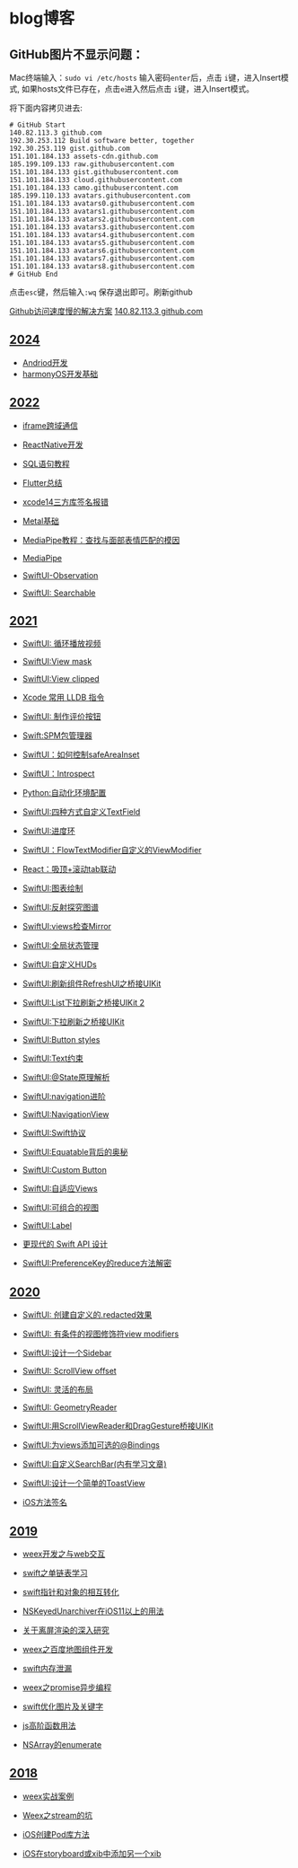 # blog博客

## GitHub图片不显示问题：

Mac终端输入：`sudo vi /etc/hosts`
输入密码`enter`后，点击 `i`键，进入Insert模式,
如果hosts文件已存在，点击`e`进入然后点击 `i`键，进入Insert模式。

将下面内容拷贝进去:
```
# GitHub Start
140.82.113.3 github.com
192.30.253.112 Build software better, together
192.30.253.119 gist.github.com
151.101.184.133 assets-cdn.github.com
185.199.109.133 raw.githubusercontent.com
151.101.184.133 gist.githubusercontent.com
151.101.184.133 cloud.githubusercontent.com
151.101.184.133 camo.githubusercontent.com
185.199.110.133 avatars.githubusercontent.com
151.101.184.133 avatars0.githubusercontent.com
151.101.184.133 avatars1.githubusercontent.com
151.101.184.133 avatars2.githubusercontent.com
151.101.184.133 avatars3.githubusercontent.com
151.101.184.133 avatars4.githubusercontent.com
151.101.184.133 avatars5.githubusercontent.com
151.101.184.133 avatars6.githubusercontent.com
151.101.184.133 avatars7.githubusercontent.com
151.101.184.133 avatars8.githubusercontent.com
# GitHub End
```
点击`esc`键，然后输入`:wq` 保存退出即可。刷新github

[Github访问速度慢的解决方案](https://mp.weixin.qq.com/s?__biz=MjM5MDA2MTI1MA==&mid=2649126312&idx=2&sn=ce2722fb69b52283ff3ccc3502a2a7b3&chksm=be585205892fdb13f1768fbca09107b2557276c29213b2ff3da7b747103eb702c3d3d2b0131e&scene=27)
[140.82.113.3 github.com](https://www.ipaddress.com/site/github.com)

<!--- 
有关网站
swiftUI: https://www.fivestars.blog/
			https://trailingclosure.com/
			https://www.appcoda.com/tag/swiftui/
			https://swiftwithmajid.com/
			https://www.mozzafiller.com/
			https://daddycoding.com/
			https://schwiftyui.com/
swift: https://www.hackingwithswift.com/articles
--->

<!--- 音视频编解码：http://www.javashuo.com/article/p-dcvdlqxp-dq.html  ---->
<!--- 视频播放框架：https://mp.weixin.qq.com/s/duLk1mNLdcqRlfzpnh2LEA --->
<!-- 
iOS VoIP电话: https://blog.csdn.net/weixin_38912070/article/details/93856988 
-->

## [2024](https://github.com/zhuzhuxingtianxia/GitBlog/tree/master/2024)

* [Andriod开发]()
* [harmonyOS开发基础](https://github.com/zhuzhuxingtianxia/GitBlog/blob/master/2024/harmonyOS%E5%9F%BA%E7%A1%80%E5%BC%80%E5%8F%91/harmonyOS%E5%9F%BA%E7%A1%80%E5%BC%80%E5%8F%91.md)

## [2022](https://github.com/zhuzhuxingtianxia/GitBlog/tree/master/2022)
<!--* [iOS面试题](https://github.com/zhuzhuxingtianxia/GitBlog/tree/master/iOS%E9%9D%A2%E8%AF%95%E9%A2%98)-->

* [iframe跨域通信]()

* [ReactNative开发]()

* [SQL语句教程]()

<!--* [Shell基础]()-->

* [Flutter总结](https://github.com/zhuzhuxingtianxia/GitBlog/blob/master/2022/Flutter%E6%80%BB%E7%BB%93/flutter.md)

* [xcode14三方库签名报错](https://github.com/zhuzhuxingtianxia/GitBlog/blob/master/2022/xcode14%E4%B8%89%E6%96%B9%E5%BA%93%E7%AD%BE%E5%90%8D%E6%8A%A5%E9%94%99/xcode14%E4%B8%89%E6%96%B9%E5%BA%93%E7%AD%BE%E5%90%8D%E6%8A%A5%E9%94%99.md)

* [Metal基础](https://github.com/zhuzhuxingtianxia/GitBlog/blob/master/2022/Metal%E5%9F%BA%E7%A1%80/Metal%E5%9F%BA%E7%A1%80.md)

* [MediaPipe教程：查找与面部表情匹配的模因]()

* [MediaPipe]()

* [SwiftUI-Observation]()

* [SwiftUI: Searchable](https://github.com/zhuzhuxingtianxia/GitBlog/blob/master/2022/SwiftUI-Searchable/SwiftUI-Searchable.md)

## [2021](https://github.com/zhuzhuxingtianxia/GitBlog/tree/master/2021)

* [SwiftUI: 循环播放视频](https://github.com/zhuzhuxingtianxia/GitBlog/blob/master/2021/SwiftUI-LoopPlayingVideos/SwiftUI-LoopPlayingVideos.md)

* [SwiftUI:View mask](https://github.com/zhuzhuxingtianxia/GitBlog/blob/master/2021/SwiftUI-View%20mask/SwiftUI-View%20mask.md)

* [SwiftUI:View clipped](https://github.com/zhuzhuxingtianxia/GitBlog/blob/master/2021/SwiftUI-View%20clipped/SwiftUI-View%20clipped.md)

* [Xcode 常用 LLDB 指令](https://github.com/zhuzhuxingtianxia/GitBlog/blob/master/2021/Xcode%20%E5%B8%B8%E7%94%A8%20LLDB%20%E6%8C%87%E4%BB%A4/Xcode%20%E5%B8%B8%E7%94%A8%20LLDB%20%E6%8C%87%E4%BB%A4.md)

* [SwiftUI: 制作评价按钮](https://github.com/zhuzhuxingtianxia/GitBlog/blob/master/2021/SwiftUI-%E5%88%B6%E4%BD%9C%E8%AF%84%E4%BB%B7%E6%8C%89%E9%92%AE/SwiftUI-%E5%88%B6%E4%BD%9C%E8%AF%84%E4%BB%B7%E6%8C%89%E9%92%AE.md)

* [Swift:SPM包管理器](https://github.com/zhuzhuxingtianxia/GitBlog/blob/master/2021/Swift-SPM%E5%8C%85%E7%AE%A1%E7%90%86%E5%99%A8/Swift-SPM%E5%8C%85%E7%AE%A1%E7%90%86%E5%99%A8.md)

* [SwiftUI：如何控制safeAreaInset](https://github.com/zhuzhuxingtianxia/GitBlog/blob/master/2021/SwiftUI-%E5%A6%82%E4%BD%95%E6%8E%A7%E5%88%B6safeAreaInset/SwiftUI-%E5%A6%82%E4%BD%95%E6%8E%A7%E5%88%B6safeAreaInset.md)

* [SwiftUI：Introspect](https://github.com/zhuzhuxingtianxia/GitBlog/blob/master/2021/SwiftUI-Introspect/SwiftUI-Introspect.md)

* [Python:自动化环境配置](https://github.com/zhuzhuxingtianxia/GitBlog/blob/master/2021/Python-%E8%87%AA%E5%8A%A8%E5%8C%96%E7%8E%AF%E5%A2%83%E9%85%8D%E7%BD%AE/Python-%E8%87%AA%E5%8A%A8%E5%8C%96%E7%8E%AF%E5%A2%83%E9%85%8D%E7%BD%AE.md)

* [SwiftUI:四种方式自定义TextField](https://github.com/zhuzhuxingtianxia/GitBlog/blob/master/2021/SwiftUI-%E5%9B%9B%E7%A7%8D%E6%96%B9%E5%BC%8F%E8%87%AA%E5%AE%9A%E4%B9%89TextField/SwiftUI-%E5%9B%9B%E7%A7%8D%E6%96%B9%E5%BC%8F%E8%87%AA%E5%AE%9A%E4%B9%89TextField.md)

* [SwiftUI:进度环](https://github.com/zhuzhuxingtianxia/GitBlog/blob/master/2021/SwiftUI-%E8%BF%9B%E5%BA%A6%E7%8E%AF/SwiftUI-%E8%BF%9B%E5%BA%A6%E7%8E%AF.md)

* [SwiftUI：FlowTextModifier自定义的ViewModifier](https://github.com/zhuzhuxingtianxia/GitBlog/blob/master/2021/SwiftUI-FlowTextModifier%E8%87%AA%E5%AE%9A%E4%B9%89%E7%9A%84ViewModifier/SwiftUI-FlowTextModifier%E8%87%AA%E5%AE%9A%E4%B9%89%E7%9A%84ViewModifier.md)

* [React：吸顶+滚动tab联动](https://github.com/zhuzhuxingtianxia/GitBlog/blob/master/2021/Reat-%E5%90%B8%E9%A1%B6%2B%E6%BB%9A%E5%8A%A8tab%E8%81%94%E5%8A%A8/React-%E5%90%B8%E9%A1%B6%2B%E6%BB%9A%E5%8A%A8tab%E8%81%94%E5%8A%A8.md)

* [SwiftUI:图表绘制](https://github.com/zhuzhuxingtianxia/GitBlog/blob/master/2021/SwiftUI-%E5%9B%BE%E8%A1%A8%E7%BB%98%E5%88%B6/SwiftUI-%E5%9B%BE%E8%A1%A8%E7%BB%98%E5%88%B6.md)

* [SwiftUI:反射探究图谱](https://github.com/zhuzhuxingtianxia/GitBlog/blob/master/2021/SwiftUI-%E5%8F%8D%E5%B0%84%E6%8E%A2%E7%A9%B6%E5%9B%BE%E8%B0%B1/SwiftUI-%E5%8F%8D%E5%B0%84%E6%8E%A2%E7%A9%B6%E5%9B%BE%E8%B0%B1.md)

* [SwiftUI:views检查Mirror](https://github.com/zhuzhuxingtianxia/GitBlog/blob/master/2021/SwiftUI-views%E6%A3%80%E6%9F%A5Mirror/SwiftUI-views%E6%A3%80%E6%9F%A5Mirror.md)

* [SwiftUI:全局状态管理](https://github.com/zhuzhuxingtianxia/GitBlog/blob/master/2021/SwiftUI-%E5%85%A8%E5%B1%80%E7%8A%B6%E6%80%81%E7%AE%A1%E7%90%86/SwiftUI-%E5%85%A8%E5%B1%80%E7%8A%B6%E6%80%81%E7%AE%A1%E7%90%86.md)

* [SwiftUI:自定义HUDs](https://github.com/zhuzhuxingtianxia/GitBlog/blob/master/2021/SwiftUI-%E8%87%AA%E5%AE%9A%E4%B9%89HUDs/SwiftUI-%E8%87%AA%E5%AE%9A%E4%B9%89HUDs.md)

* [SwiftUI:刷新组件RefreshUI之桥接UIKit](https://github.com/zhuzhuxingtianxia/GitBlog/blob/master/2021/SwiftUI-RefreshUI/SwiftUI-RefreshUI.md)

* [SwiftUI:List下拉刷新之桥接UIKit 2](https://github.com/zhuzhuxingtianxia/GitBlog/blob/master/2021/SwiftUI-%E4%B8%8B%E6%8B%89%E5%88%B7%E6%96%B0%E4%B9%8B%E6%A1%A5%E6%8E%A5UIKit%202/SwiftUI-%E4%B8%8B%E6%8B%89%E5%88%B7%E6%96%B0%E4%B9%8B%E6%A1%A5%E6%8E%A5UIKit%202.md)

* [SwiftUI:下拉刷新之桥接UIKit](https://github.com/zhuzhuxingtianxia/GitBlog/blob/master/2021/SwiftUI-%E4%B8%8B%E6%8B%89%E5%88%B7%E6%96%B0%E4%B9%8B%E6%A1%A5%E6%8E%A5UIKit/SwiftUI-%E4%B8%8B%E6%8B%89%E5%88%B7%E6%96%B0%E4%B9%8B%E6%A1%A5%E6%8E%A5UIKit.md)

* [SwiftUI:Button styles](https://github.com/zhuzhuxingtianxia/GitBlog/blob/master/2021/SwiftUI-Button%20styles/SwiftUI-Button%20styles.md)

* [SwiftUI:Text约束](https://github.com/zhuzhuxingtianxia/GitBlog/blob/master/2021/SwiftUI-Text%E7%BA%A6%E6%9D%9F/SwiftUI-Text%E7%BA%A6%E6%9D%9F.md)

* [SwiftUI:@State原理解析](https://github.com/zhuzhuxingtianxia/GitBlog/blob/master/2021/SwiftUI-%40State%E5%8E%9F%E7%90%86%E8%A7%A3%E6%9E%90/SwiftUI-%40State%E5%8E%9F%E7%90%86%E8%A7%A3%E6%9E%90.md)

* [SwiftUI:navigation进阶](https://github.com/zhuzhuxingtianxia/GitBlog/blob/master/2021/SwiftUI-navigation%E8%BF%9B%E9%98%B6/SwiftUI-navigation%E8%BF%9B%E9%98%B6.md)

* [SwiftUI:NavigationView](./2021/SwiftUI-NavigationView/SwiftUI-NavigationView.md)
* [SwiftUI:Swift协议](./2021/SwiftUI-Swift%E5%8D%8F%E8%AE%AE/SwiftUI-Swift%E5%8D%8F%E8%AE%AE.md)

* [SwiftUI:Equatable背后的奥秘](./2021/SwiftUI-Equatable%E8%83%8C%E5%90%8E%E7%9A%84%E5%A5%A5%E7%A7%98/SwiftUI-Equatable%E8%83%8C%E5%90%8E%E7%9A%84%E5%A5%A5%E7%A7%98.md)

* [SwiftUI:Custom Button](./2021/SwiftUI-Custom%20Button/SwiftUI-Custom%20Button.md)

* [SwiftUI:自适应Views](./2021/SwiftUI-%E8%87%AA%E9%80%82%E5%BA%94Views/SwiftUI-%E8%87%AA%E9%80%82%E5%BA%94Views.md)

* [SwiftUI:可组合的视图](./2021/SwiftUI-%E5%8F%AF%E7%BB%84%E5%90%88%E7%9A%84%E8%A7%86%E5%9B%BE/SwiftUI-%E5%8F%AF%E7%BB%84%E5%90%88%E7%9A%84%E8%A7%86%E5%9B%BE.md)

* [SwiftUI:Label](https://github.com/zhuzhuxingtianxia/GitBlog/blob/master/2021/SwiftUI-Label/SwiftUI-Label.md)

* [更现代的 Swift API 设计](./2021/%E6%9B%B4%E7%8E%B0%E4%BB%A3%E7%9A%84%20Swift%20API%20%E8%AE%BE%E8%AE%A1/%E6%9B%B4%E7%8E%B0%E4%BB%A3%E7%9A%84%20Swift%20API%20%E8%AE%BE%E8%AE%A1.md)

* [SwiftUI:PreferenceKey的reduce方法解密](./2021/SwiftUI-PreferenceKey%E7%9A%84reduce%E6%96%B9%E6%B3%95%E8%A7%A3%E5%AF%86/SwiftUI-PreferenceKey%E7%9A%84reduce%E6%96%B9%E6%B3%95%E8%A7%A3%E5%AF%86.md)


## [2020](https://github.com/zhuzhuxingtianxia/GitBlog/tree/master/2020)

* [SwiftUI: 创建自定义的.redacted效果](https://github.com/zhuzhuxingtianxia/GitBlog/blob/master/2020/SwiftUI-%E5%88%9B%E5%BB%BA%E8%87%AA%E5%AE%9A%E4%B9%89%E7%9A%84.redacted%E6%95%88%E6%9E%9C/SwiftUI-%E5%88%9B%E5%BB%BA%E8%87%AA%E5%AE%9A%E4%B9%89%E7%9A%84.redacted%E6%95%88%E6%9E%9C.md)

* [SwiftUI: 有条件的视图修饰符view modifiers](https://github.com/zhuzhuxingtianxia/GitBlog/blob/master/2020/SwiftUI-%E6%9C%89%E6%9D%A1%E4%BB%B6%E7%9A%84%E8%A7%86%E5%9B%BE%E4%BF%AE%E9%A5%B0%E7%AC%A6view%20modifiers/SwiftUI-%E6%9C%89%E6%9D%A1%E4%BB%B6%E7%9A%84%E8%A7%86%E5%9B%BE%E4%BF%AE%E9%A5%B0%E7%AC%A6view%20modifiers.md)

* [SwiftUI:设计一个Sidebar](https://github.com/zhuzhuxingtianxia/GitBlog/blob/master/2020/SwiftUI-%E8%AE%BE%E8%AE%A1%E4%B8%80%E4%B8%AASidebar/SwiftUI-%E8%AE%BE%E8%AE%A1%E4%B8%80%E4%B8%AASidebar.md)

* [SwiftUI: ScrollView offset](https://github.com/zhuzhuxingtianxia/GitBlog/blob/master/2020/SwiftUI-ScrollView%20offset/SwiftUI-ScrollView%20offset.md)

* [SwiftUI: 灵活的布局](https://github.com/zhuzhuxingtianxia/GitBlog/blob/master/2020/SwiftUI-%E7%81%B5%E6%B4%BB%E7%9A%84%E5%B8%83%E5%B1%80/SwiftUI-%E7%81%B5%E6%B4%BB%E7%9A%84%E5%B8%83%E5%B1%80.md)

* [SwiftUI: GeometryReader](https://github.com/zhuzhuxingtianxia/GitBlog/blob/master/2020/SwiftUI-GeometryReader/SwiftUI-GeometryReader.md)

* [SwiftUI:用ScrollViewReader和DragGesture桥接UIKit](https://github.com/zhuzhuxingtianxia/GitBlog/blob/master/2020/SwiftUI-%E7%94%A8ScrollViewReader%E5%92%8CDragGesture%E6%A1%A5%E6%8E%A5UIKit/SwiftUI-%E7%94%A8ScrollViewReader%E5%92%8CDragGesture%E6%A1%A5%E6%8E%A5UIKit.md)

* [SwiftUI:为views添加可选的@Bindings](https://github.com/zhuzhuxingtianxia/GitBlog/blob/master/2020/SwiftUI-%E4%B8%BAviews%E6%B7%BB%E5%8A%A0%E5%8F%AF%E9%80%89%E7%9A%84%40Bindings/SwiftUI-%E4%B8%BAviews%E6%B7%BB%E5%8A%A0%E5%8F%AF%E9%80%89%E7%9A%84%40Bindings.md)

* [SwiftUI:自定义SearchBar(内有学习文章)](https://github.com/zhuzhuxingtianxia/GitBlog/blob/master/2020/SwiftUI-%E8%87%AA%E5%AE%9A%E4%B9%89SearchBar/SwiftUI-%E8%87%AA%E5%AE%9A%E4%B9%89SearchBar.md)

* [SwiftUI:设计一个简单的ToastView](https://github.com/zhuzhuxingtianxia/GitBlog/blob/master/2020/SwiftUI-%E8%AE%BE%E8%AE%A1%E4%B8%80%E4%B8%AA%E7%AE%80%E5%8D%95%E7%9A%84ToastView/SwiftUI-%E8%AE%BE%E8%AE%A1%E4%B8%80%E4%B8%AA%E7%AE%80%E5%8D%95%E7%9A%84ToastView.md)

* [iOS方法签名](https://github.com/zhuzhuxingtianxia/GitBlog/blob/master/2020/iOS%E6%96%B9%E6%B3%95%E7%AD%BE%E5%90%8D/iOS%E6%96%B9%E6%B3%95%E7%AD%BE%E5%90%8D.md)

## [2019](https://github.com/zhuzhuxingtianxia/GitBlog/tree/master/2019)

* [weex开发之与web交互](https://github.com/zhuzhuxingtianxia/GitBlog/blob/master/2019/weex%E5%BC%80%E5%8F%91%E4%B9%8B%E4%B8%8Eweb%E4%BA%A4%E4%BA%92/weex%E5%BC%80%E5%8F%91%E4%B9%8B%E4%B8%8Eweb%E4%BA%A4%E4%BA%92.md)

* [swift之单链表学习](https://github.com/zhuzhuxingtianxia/GitBlog/blob/master/2019/swift%E4%B9%8B%E5%8D%95%E9%93%BE%E8%A1%A8%E5%AD%A6%E4%B9%A0/swift%E4%B9%8B%E5%8D%95%E9%93%BE%E8%A1%A8%E5%AD%A6%E4%B9%A0.md)

* [swift指针和对象的相互转化](https://github.com/zhuzhuxingtianxia/GitBlog/blob/master/2019/swift%E6%8C%87%E9%92%88%E5%92%8C%E5%AF%B9%E8%B1%A1%E7%9A%84%E7%9B%B8%E4%BA%92%E8%BD%AC%E5%8C%96/swift%E6%8C%87%E9%92%88%E5%92%8C%E5%AF%B9%E8%B1%A1%E7%9A%84%E7%9B%B8%E4%BA%92%E8%BD%AC%E5%8C%96.md)

* [NSKeyedUnarchiver在iOS11以上的用法](https://github.com/zhuzhuxingtianxia/GitBlog/blob/master/2019/NSKeyedUnarchiver%E5%9C%A8iOS11%E4%BB%A5%E4%B8%8A%E7%9A%84%E7%94%A8%E6%B3%95/NSKeyedUnarchiver%E5%9C%A8iOS11%E4%BB%A5%E4%B8%8A%E7%9A%84%E7%94%A8%E6%B3%95.md)

* [关于离屏渲染的深入研究](https://github.com/zhuzhuxingtianxia/GitBlog/blob/master/2019/%E5%85%B3%E4%BA%8E%E7%A6%BB%E5%B1%8F%E6%B8%B2%E6%9F%93%E7%9A%84%E6%B7%B1%E5%85%A5%E7%A0%94%E7%A9%B6/%E5%85%B3%E4%BA%8E%E7%A6%BB%E5%B1%8F%E6%B8%B2%E6%9F%93%E7%9A%84%E6%B7%B1%E5%85%A5%E7%A0%94%E7%A9%B6.md)

* [weex之百度地图组件开发](https://github.com/zhuzhuxingtianxia/GitBlog/blob/master/2019/weex%E4%B9%8B%E7%99%BE%E5%BA%A6%E5%9C%B0%E5%9B%BE%E7%BB%84%E4%BB%B6%E5%BC%80%E5%8F%91/weex%E4%B9%8B%E7%99%BE%E5%BA%A6%E5%9C%B0%E5%9B%BE%E7%BB%84%E4%BB%B6%E5%BC%80%E5%8F%91.md)

* [swift内存泄漏](https://github.com/zhuzhuxingtianxia/GitBlog/blob/master/2019/swift%E5%86%85%E5%AD%98%E6%B3%84%E6%BC%8F/swift%E5%86%85%E5%AD%98%E6%B3%84%E6%BC%8F.md)

* [weex之promise异步编程](https://github.com/zhuzhuxingtianxia/GitBlog/blob/master/2019/weex%E4%B9%8Bpromise%E5%BC%82%E6%AD%A5%E7%BC%96%E7%A8%8B/weex%E4%B9%8Bpromise%E5%BC%82%E6%AD%A5%E7%BC%96%E7%A8%8B.md)

* [swift优化图片及关键字](https://github.com/zhuzhuxingtianxia/GitBlog/blob/master/2019/swift%E4%BC%98%E5%8C%96%E5%9B%BE%E7%89%87/swift%E4%BC%98%E5%8C%96%E5%9B%BE%E7%89%87.md)

* [js高阶函数用法](https://github.com/zhuzhuxingtianxia/GitBlog/blob/master/2019/js%E9%AB%98%E9%98%B6%E5%87%BD%E6%95%B0%E7%94%A8%E6%B3%95/js%E9%AB%98%E9%98%B6%E5%87%BD%E6%95%B0%E7%94%A8%E6%B3%95.md)

* [NSArray的enumerate](https://github.com/zhuzhuxingtianxia/GitBlog/blob/master/2019/NSArray%E7%9A%84enumerate/NSArray%E7%9A%84enumerate.md)

## [2018](https://github.com/zhuzhuxingtianxia/GitBlog/tree/master/2018)

* [weex实战案例](https://github.com/zhuzhuxingtianxia/GitBlog/blob/master/2018/weex%E5%AE%9E%E6%88%98%E6%A1%88%E4%BE%8B/weex%E5%AE%9E%E6%88%98%E6%A1%88%E4%BE%8B.md)

* [Weex之stream的坑](https://github.com/zhuzhuxingtianxia/GitBlog/blob/master/2018/Weex%E4%B9%8Bstream%E7%9A%84%E5%9D%91/Weex%E4%B9%8Bstream%E7%9A%84%E5%9D%91.md)

* [iOS创建Pod库方法](https://github.com/zhuzhuxingtianxia/GitBlog/blob/master/2018/iOS%E5%88%9B%E5%BB%BAPod%E5%BA%93%E6%96%B9%E6%B3%95/iOS%E5%88%9B%E5%BB%BAPod%E5%BA%93%E6%96%B9%E6%B3%95.md)

* [iOS在storyboard或xib中添加另一个xib](https://github.com/zhuzhuxingtianxia/GitBlog/blob/master/2018/iOS%E5%9C%A8storyboard%E6%88%96xib%E4%B8%AD%E6%B7%BB%E5%8A%A0%E5%8F%A6%E4%B8%80%E4%B8%AAxib/iOS%E5%9C%A8storyboard%E6%88%96xib%E4%B8%AD%E6%B7%BB%E5%8A%A0%E5%8F%A6%E4%B8%80%E4%B8%AAxib.md)


